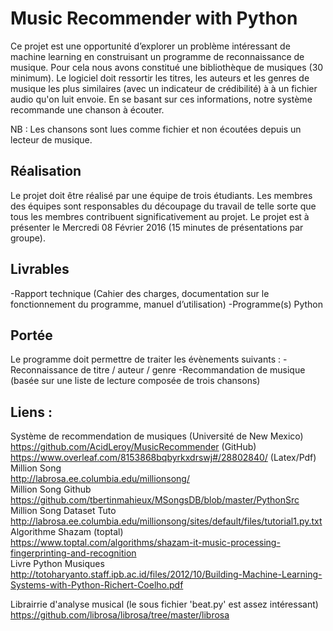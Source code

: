 # Music Recommender with Python

Ce projet est une opportunité d’explorer un problème intéressant de machine learning en construisant un programme de reconnaissance de musique. Pour cela nous avons constitué une bibliothèque de musiques (30 minimum). Le logiciel doit ressortir
les titres, les auteurs et les genres de musique les plus similaires (avec un indicateur de crédibilité) à à un fichier audio qu'on luit envoie. En se basant sur ces informations, notre système recommande une chanson à écouter.

NB : Les chansons sont lues comme fichier et non écoutées depuis un lecteur de musique. 

## Réalisation
Le projet doit être réalisé par une équipe de trois étudiants. Les membres des équipes sont
responsables du découpage du travail de telle sorte que tous les membres contribuent
significativement au projet.
Le projet est à présenter le Mercredi 08 Février 2016 (15 minutes de présentations par groupe).

## Livrables
-Rapport technique (Cahier des charges, documentation sur le fonctionnement du programme,
manuel d’utilisation)
-Programme(s) Python

## Portée
Le programme doit permettre de traiter les évènements suivants :
-Reconnaissance de titre / auteur / genre
-Recommandation de musique (basée sur une liste de lecture composée de trois chansons) 

## Liens :
Système de recommendation de musiques (Université de New Mexico)<br/>
https://github.com/AcidLeroy/MusicRecommender (GitHub)<br/>
https://www.overleaf.com/8153868bqbyrkxdrswj#/28802840/  (Latex/Pdf)<br/>
Million Song <br/>
http://labrosa.ee.columbia.edu/millionsong/ <br/>
Million Song Github <br/>
https://github.com/tbertinmahieux/MSongsDB/blob/master/PythonSrc
Million Song Dataset Tuto <br/>
http://labrosa.ee.columbia.edu/millionsong/sites/default/files/tutorial1.py.txt <br/>
Algorithme Shazam (toptal) <br/>
https://www.toptal.com/algorithms/shazam-it-music-processing-fingerprinting-and-recognition <br/>
Livre Python Musiques <br/>
http://totoharyanto.staff.ipb.ac.id/files/2012/10/Building-Machine-Learning-Systems-with-Python-Richert-Coelho.pdf  <br/>

Librairrie d'analyse musical (le sous fichier 'beat.py' est assez intéressant)
https://github.com/librosa/librosa/tree/master/librosa
